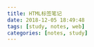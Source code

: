 ```yaml
---
title: HTML标签笔记
date: 2018-12-05 18:49:48
tags: [study, notes, web]
categories: [notes, study]
---
```

